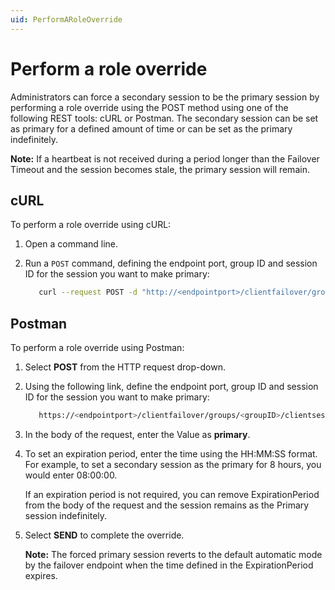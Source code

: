 ```yaml
---
uid: PerformARoleOverride
---
```


# Perform a role override

Administrators can force a secondary session to be the primary session by performing a role override using the POST method using one of the following REST tools: cURL or Postman. The secondary session can be set as primary for a defined amount of time or can be set as the primary indefinitely.

**Note:** If a heartbeat is not received during a period longer than the Failover Timeout and the session becomes stale, the primary session will remain.

## cURL

To perform a role override using cURL:

1. Open a command line.

2. Run a `POST` command, defining the endpoint port, group ID and session ID for the session you want to make primary:

   ```bash
      curl --request POST -d "http://<endpointport>/clientfailover/groups/<groupID>/clientsessions/<sessionID>/roleoverride"
      ```
## Postman

To perform a role override using Postman:

1. Select **POST** from the HTTP request drop-down.

2. Using the following link, define the endpoint port, group ID and session ID for the session you want to make primary:

   ```bash
      https://<endpointport>/clientfailover/groups/<groupID>/clientsessions/<sessionID>/roleoverride
      ```

3. In the body of the request, enter the Value as **primary**.

4. To set an expiration period, enter the time using the HH:MM:SS format. For example, to set a secondary session as the primary for 8 hours, you would enter 08:00:00.

   If an expiration period is not required, you can remove ExpirationPeriod from the body of the request and the session remains as the Primary session indefinitely.

5. Select **SEND** to complete the override. 

   **Note:** The forced primary session reverts to the default automatic mode by the failover endpoint when the time defined in the ExpirationPeriod expires.

